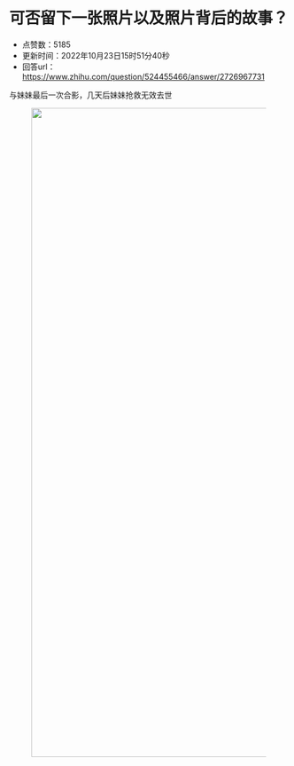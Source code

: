 # 可否留下一张照片以及照片背后的故事？
- 点赞数：5185
- 更新时间：2022年10月23日15时51分40秒
- 回答url：https://www.zhihu.com/question/524455466/answer/2726967731
<body>
 <p data-pid="Mgxbftgq">与妹妹最后一次合影，几天后妹妹抢救无效去世</p>
 <figure data-size="normal">
  <img src="https://pic1.zhimg.com/50/v2-983f921227f7613f066d2bb9b2833cff_720w.jpg?source=1940ef5c" data-rawwidth="1170" data-rawheight="2532" data-size="normal" data-original-token="v2-fb7b720765de839b9ab38a18be2bf6ba" data-default-watermark-src="https://picx.zhimg.com/50/v2-e41e4e7a23367275953f4c5e83377170_720w.jpg?source=1940ef5c" class="origin_image zh-lightbox-thumb" width="1170" data-original="https://pic1.zhimg.com/v2-983f921227f7613f066d2bb9b2833cff_r.jpg?source=1940ef5c">
 </figure>
 <p></p>
</body>